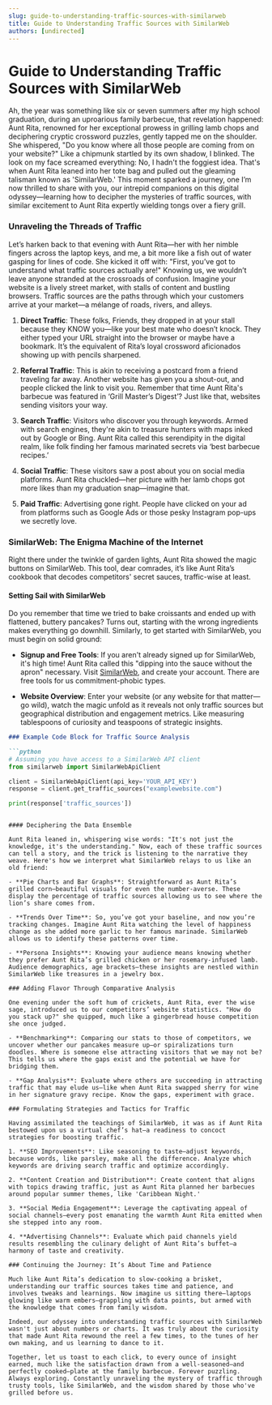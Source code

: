 ```yaml
---
slug: guide-to-understanding-traffic-sources-with-similarweb
title: Guide to Understanding Traffic Sources with SimilarWeb
authors: [undirected]
---
```



# Guide to Understanding Traffic Sources with SimilarWeb

Ah, the year was something like six or seven summers after my high school graduation, during an uproarious family barbecue, that revelation happened: Aunt Rita, renowned for her exceptional prowess in grilling lamb chops and deciphering cryptic crossword puzzles, gently tapped me on the shoulder. She whispered, "Do you know where all those people are coming from on your website?" Like a chipmunk startled by its own shadow, I blinked. The look on my face screamed everything: No, I hadn't the foggiest idea. That's when Aunt Rita leaned into her tote bag and pulled out the gleaming talisman known as 'SimilarWeb.' This moment sparked a journey, one I’m now thrilled to share with you, our intrepid companions on this digital odyssey—learning how to decipher the mysteries of traffic sources, with similar excitement to Aunt Rita expertly wielding tongs over a fiery grill.

### Unraveling the Threads of Traffic

Let’s harken back to that evening with Aunt Rita—her with her nimble fingers across the laptop keys, and me, a bit more like a fish out of water gasping for lines of code. She kicked it off with: "First, you’ve got to understand what traffic sources actually are!" Knowing us, we wouldn’t leave anyone stranded at the crossroads of confusion. Imagine your website is a lively street market, with stalls of content and bustling browsers. Traffic sources are the paths through which your customers arrive at your market—a mélange of roads, rivers, and alleys.

1. **Direct Traffic**: These folks, Friends, they dropped in at your stall because they KNOW you—like your best mate who doesn’t knock. They either typed your URL straight into the browser or maybe have a bookmark. It’s the equivalent of Rita’s loyal crossword aficionados showing up with pencils sharpened.

2. **Referral Traffic**: This is akin to receiving a postcard from a friend traveling far away. Another website has given you a shout-out, and people clicked the link to visit you. Remember that time Aunt Rita's barbecue was featured in ‘Grill Master’s Digest’? Just like that, websites sending visitors your way.

3. **Search Traffic**: Visitors who discover you through keywords. Armed with search engines, they're akin to treasure hunters with maps inked out by Google or Bing. Aunt Rita called this serendipity in the digital realm, like folk finding her famous marinated secrets via ‘best barbecue recipes.’

4. **Social Traffic**: These visitors saw a post about you on social media platforms. Aunt Rita chuckled—her picture with her lamb chops got more likes than my graduation snap—imagine that.

5. **Paid Traffic**: Advertising gone right. People have clicked on your ad from platforms such as Google Ads or those pesky Instagram pop-ups we secretly love.

### SimilarWeb: The Enigma Machine of the Internet

Right there under the twinkle of garden lights, Aunt Rita showed the magic buttons on SimilarWeb. This tool, dear comrades, it’s like Aunt Rita’s cookbook that decodes competitors' secret sauces, traffic-wise at least.

#### Setting Sail with SimilarWeb

Do you remember that time we tried to bake croissants and ended up with flattened, buttery pancakes? Turns out, starting with the wrong ingredients makes everything go downhill. Similarly, to get started with SimilarWeb, you must begin on solid ground:

- **Signup and Free Tools**: If you aren't already signed up for SimilarWeb, it's high time! Aunt Rita called this "dipping into the sauce without the apron" necessary. Visit [SimilarWeb](https://www.similarweb.com), and create your account. There are free tools for us commitment-phobic types.

- **Website Overview**: Enter your website (or any website for that matter—go wild), watch the magic unfold as it reveals not only traffic sources but geographical distribution and engagement metrics. Like measuring tablespoons of curiosity and teaspoons of strategic insights.

```markdown
### Example Code Block for Traffic Source Analysis

```python
# Assuming you have access to a SimilarWeb API client
from similarweb import SimilarWebApiClient

client = SimilarWebApiClient(api_key='YOUR_API_KEY')
response = client.get_traffic_sources("examplewebsite.com")

print(response['traffic_sources'])
```
```

#### Deciphering the Data Ensemble

Aunt Rita leaned in, whispering wise words: "It's not just the knowledge, it's the understanding." Now, each of these traffic sources can tell a story, and the trick is listening to the narrative they weave. Here's how we interpret what SimilarWeb relays to us like an old friend:

- **Pie Charts and Bar Graphs**: Straightforward as Aunt Rita’s grilled corn—beautiful visuals for even the number-averse. These display the percentage of traffic sources allowing us to see where the lion’s share comes from.

- **Trends Over Time**: So, you’ve got your baseline, and now you’re tracking changes. Imagine Aunt Rita watching the level of happiness change as she added more garlic to her famous marinade. SimilarWeb allows us to identify these patterns over time.

- **Persona Insights**: Knowing your audience means knowing whether they prefer Aunt Rita’s grilled chicken or her rosemary-infused lamb. Audience demographics, age brackets—these insights are nestled within SimilarWeb like treasures in a jewelry box. 

### Adding Flavor Through Comparative Analysis

One evening under the soft hum of crickets, Aunt Rita, ever the wise sage, introduced us to our competitors’ website statistics. "How do you stack up?" she quipped, much like a gingerbread house competition she once judged.

- **Benchmarking**: Comparing our stats to those of competitors, we uncover whether our pancakes measure up—or spiralizations turn doodles. Where is someone else attracting visitors that we may not be? This tells us where the gaps exist and the potential we have for bridging them.

- **Gap Analysis**: Evaluate where others are succeeding in attracting traffic that may elude us—like when Aunt Rita swapped sherry for wine in her signature gravy recipe. Know the gaps, experiment with grace.

### Formulating Strategies and Tactics for Traffic

Having assimilated the teachings of SimilarWeb, it was as if Aunt Rita bestowed upon us a virtual chef’s hat—a readiness to concoct strategies for boosting traffic.

1. **SEO Improvements**: Like seasoning to taste—adjust keywords, because words, like parsley, make all the difference. Analyze which keywords are driving search traffic and optimize accordingly.

2. **Content Creation and Distribution**: Create content that aligns with topics drawing traffic, just as Aunt Rita planned her barbecues around popular summer themes, like 'Caribbean Night.'

3. **Social Media Engagement**: Leverage the captivating appeal of social channels—every post emanating the warmth Aunt Rita emitted when she stepped into any room.

4. **Advertising Channels**: Evaluate which paid channels yield results resembling the culinary delight of Aunt Rita’s buffet—a harmony of taste and creativity.

### Continuing the Journey: It’s About Time and Patience

Much like Aunt Rita’s dedication to slow-cooking a brisket, understanding our traffic sources takes time and patience, and involves tweaks and learnings. Now imagine us sitting there—laptops glowing like warm embers—grappling with data points, but armed with the knowledge that comes from family wisdom.

Indeed, our odyssey into understanding traffic sources with SimilarWeb wasn't just about numbers or charts. It was truly about the curiosity that made Aunt Rita rewound the reel a few times, to the tunes of her own making, and us learning to dance to it.

Together, let us toast to each click, to every ounce of insight earned, much like the satisfaction drawn from a well-seasoned—and perfectly cooked—plate at the family barbecue. Forever puzzling. Always exploring. Constantly unraveling the mystery of traffic through trusty tools, like SimilarWeb, and the wisdom shared by those who've grilled before us.
